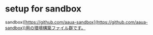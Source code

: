# setup for sandbox

sandbox([https://github.com/aaua-sandbox](https://github.com/aaua-sandbox))用の環境構築ファイル群です。
